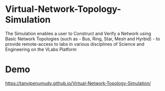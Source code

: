 # Virtual-Network-Topology-Simulation
The Simulation enables a user to Construct and Verify a Network using Basic Network Topologies (such as - Bus, Ring, Star, Mesh and Hyrbid) - to provide remote-access to labs in various disciplines of Science and Engineering on the VLabs Platform

# Demo
https://tanvipenumudy.github.io/Virtual-Network-Topology-Simulation/

